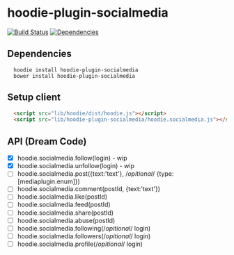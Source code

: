 hoodie-plugin-socialmedia
====================
[![Build Status](https://travis-ci.org/goappes/hoodie-plugin-socialmedia.svg?branch=master)](https://travis-ci.org/goappes/hoodie-plugin-socialmedia) [![Dependencies](https://david-dm.org/goappes/hoodie-plugin-socialmedia.png)](https://david-dm.org/goappes/hoodie-plugin-socialmedia)

## Dependencies
```shell
  hoodie install hoodie-plugin-socialmedia
  bower install hoodie-plugin-socialmedia
```


## Setup client
```html
  <script src="lib/hoodie/dist/hoodie.js"></script>
  <script src="lib/hoodie-plugin-socialmedia/hoodie.socialmedia.js"></script>
```

## API (Dream Code)
-  [x] hoodie.socialmedia.follow(login) - wip
-  [x] hoodie.socialmedia.unfollow(login) - wip
-  [ ] hoodie.socialmedia.post({text:'text'}, /*opitional*/ {type: [mediaplugin.enum]})
-  [ ] hoodie.socialmedia.comment(postId, {text:'text'})
-  [ ] hoodie.socialmedia.like(postId)
-  [ ] hoodie.socialmedia.feed(postId)
-  [ ] hoodie.socialmedia.share(postId)
-  [ ] hoodie.socialmedia.abuse(postId)
-  [ ] hoodie.socialmedia.following(/*opitional*/ login)
-  [ ] hoodie.socialmedia.followers(/*opitional*/ login)
-  [ ] hoodie.socialmedia.profile(/*opitional*/ login)
